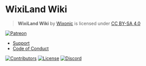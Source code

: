 # WixiLand Wiki

> **WixiLand Wiki** by [Wixonic](https://wixonic.fr) is licensed under [CC BY-SA 4.0](https://creativecommons.org/licenses/by-sa/4.0/)

[![Patreon](https://img.shields.io/badge/Patreon-black?style=flat&logo=patreon)](https://patreon.com/Wixonic)

- [Support](https://github.com/Wixonic/WixiLand-Wiki/blob/Default/.github/SUPPORT.md)
- [Code of Conduct](https://github.com/Wixonic/WixiLand-Wiki/blob/Default/.github/CODE_OF_CONDUCT.md)

[![Contributors](https://img.shields.io/github/contributors/Wixonic/WixiLand-Wiki?color=%2308F&label=Contributors)](https://github.com/Wixonic/WixiLand-Wiki/blob/Default/.github/CONTRIBUTING.md)
[![License](https://img.shields.io/badge/License-CC%20BY--SA%204.0-%23555.svg)](https://github.com/Wixonic/WixiLand-Wiki/blob/Default/LICENSE)
[![Discord](https://img.shields.io/discord/1020663521530351627?logo=discord&logoColor=94ABFC&label=Discord&color=7289DA)](https://go.wixonic.fr/discord)